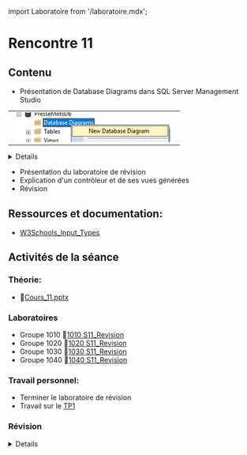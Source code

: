 import Laboratoire from '/laboratoire.mdx';

# Rencontre 11

## Contenu
- Présentation de Database Diagrams dans SQL Server Management Studio

| |
| --- |
| ![alt text](image-1.png) |
<details>
![alt text](image.png)
</details>


- Présentation du laboratoire de révision
- Explication d'un contrôleur et de ses vues générées
- Révision

## Ressources et documentation: 
- [W3Schools_Input_Types](https://www.w3schools.com/html/html_form_input_types.asp)

## Activités de la séance

### Théorie:  
- 🔗[Cours_11.pptx](https://cegepedouardmontpetit.sharepoint.com/:p:/s/CMT420InformatiqueComitesCours-3W6/ET-sz19NyfBMgqyhInqc5IcB7qmBlru8fkV1p9B9OEKJaw)


### Laboratoires
- Groupe 1010 🔗[1010 S11_Revision](https://classroom.github.com/a/W1s1RQKG)
- Groupe 1020 🔗[1020 S11_Revision](https://classroom.github.com/a/46E1CVLa)
- Groupe 1030 🔗[1030 S11_Revision](https://classroom.github.com/a/lYiP97xv)
- Groupe 1040 🔗[1040 S11_Revision](https://classroom.github.com/a/6U-XO-zO)




### Travail personnel: 
- Terminer le laboratoire de révision
- Travail sur le [TP1](/tp/tp1)

### Révision

<details>
#### Views et PartialViews

```csharp title="Contôleur Zombie"
public IActionResult UneAction()
{
    Zombie z = new Zombie(){
        Name = "Nom du zombie"
    };

    // Par défaut, la vue qui est construite porte le nom de l'action et se trouve dans le répertoire qui a le nom du contrôleur
    return new View(z);
    // Il est possible de retourner une vue par son nom
    // return new View("AutreNom", z);
}
```

Le modèle d'une vue c'est l'équivalent du paramètre d'une fonction et il est passé dans le contrôleur

```ts title="Vue avec modèle"
@model Zombie

<span>@Model.Name</span>
```

OU

```ts title="Vue avec modèle et HtmlHelper"
@model Zombie

<span>@Html.DisplayFor(model => model.Name)</span>
```


Génère simplement le html

```html
<span>Puant</span>
```

Une vue partielle peut également avoir son propre modèle et on peut fournir la valeur avec le paramètre model

```html title="Vue partielle"
<partial name="_NomDeLaVue" model="valeur"/>
```

#### ViewModels

On nomme ViewModels une classe que l'on utilise spécifiquement pour afficher une vue.

Elle contient généralement:
- D'autres données
    - Des statistiques
    - Des listes pour faire des sélections
- L'état de la page
    - La valeur courrante d'un champ de recherche
    - La pagination lorsque l'on peut voir une grande quantité de données
    - D'autres options


#### TagHelper et asp-for 

Le mot "For" utilisé dans les fonctions suivantes fait référence aux propriétés du modèle fournit:

```ts
@model X
```

Regarder le html généré par les choses suivantes:

```ts
@Html.DisplayNameFor(model => model.Name)
@Html.DisplayFor(model => model.Name)
```

```ts
asp-for="Name"
asp-validation-for="Name"
```

#### EntityFramework (EF)

- Propriétés de navigations
- Relations
    - 1 à N
    - N à N
    - 1 à 1

#### Annotations

Exemples:

```csharp
[StringLength(100, MinimumLength = 20)]

[Range(10,35)]

[Required(ErrorMessage = "EmailRequired")]
```

Révision du ?

Pour les propriétés de navigations avec une clé étrangère, il doit être sur les deux ou pas du tout

```csharp title="Relation obligatoire"
public class Joueur
{
    public int Id {get; set;}

    // Relation obligatoire 1..1
    public int EquipeId {get; set;}
    public Equipe Equipe {get; set;}
}
```

```csharp title="Relation optionnelle"
public class Joueur
{
    public int Id {get; set;}

    // Relation optionnelle 0..1
    public int? EquipeId {get; set;}
    public Equipe? Equipe {get; set;}
}
```


#### Validations

ModelState.IsValid

Comprendre le retour de View vs RedirectToAction!

Comprende la validation client VS serveur VS BD

#### Asynchrone

Comment transformer un méthode pour qu'elle soit asynchrone et puisse utiliser des méthodes asynchrones

3 choses:
- Rendre la méthode async
- Changer le type de retour pour une Task&lt;X&gt; où X est le type qui était retourné
- Ajouter un await devant les appels à des méthodes asynchrones comme ToListAsync()

</details>
